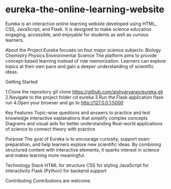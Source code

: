 # eureka-the-online-learning-website
Eureka is an interactive online learning website developed using HTML, CSS, JavaScript, and Flask.
It is designed to make science education engaging, accessible, and enjoyable for students as well as curious learners.

About the Project
Eureka focuses on four major science subjects:
Biology
Chemistry
Physics
Environmental Science
The platform aims to provide concept-based learning instead of rote memorization. Learners can explore topics at their own pace and gain a deeper understanding of scientific ideas.

Getting Started

1.Clone the repository
git clone https://github.com/aishvaryarao/eureka.git
2.Navigate to the project folder
cd eureka
3.Run the Flask application
flask run
4.Open your browser and go to
http://127.0.0.1:5000

Key Features
Topic-wise questions and answers to practice and test knowledge
Interactive explanations that simplify complex concepts
Diagrams and visual aids for better understanding
Real-world applications of science to connect theory with practice

Purpose
The goal of Eureka is to encourage curiosity, support exam preparation, and help learners explore new scientific ideas. By combining structured content with interactive elements, it sparks interest in science and makes learning more meaningful.

Technology Stack
HTML for structure
CSS for styling
JavaScript for interactivity
Flask (Python) for backend support

Contributing
Contributions are welcome.
